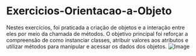 # Exercicios-Orientacao-a-Objeto
Nestes exercícios, foi praticada a criação de objetos e a interação entre eles por meio da chamada de métodos. O objetivo principal foi reforçar a compreensão de como instanciar classes, atribuir valores aos atributos e utilizar métodos para manipular e acessar os dados dos objetos.
![Image](https://github.com/user-attachments/assets/b847d28e-8f2a-45d0-94a6-35706d75867c)
